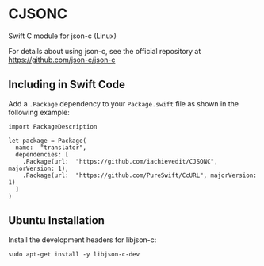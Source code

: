 # CJSONC
Swift C module for json-c (Linux)

For details about using json-c, see the official repository at https://github.com/json-c/json-c

## Including in Swift Code

Add a ```.Package``` dependency to your ```Package.swift``` file as shown in the following example:

```
import PackageDescription

let package = Package(
  name:  "translator",
  dependencies: [
    .Package(url:  "https://github.com/iachievedit/CJSONC", majorVersion: 1),
    .Package(url:  "https://github.com/PureSwift/CcURL", majorVersion: 1)
  ]
)
```

## Ubuntu Installation

Install the development headers for libjson-c:

```sudo apt-get install -y libjson-c-dev```

